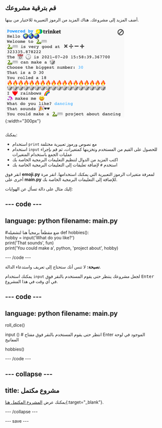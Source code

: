 ## قم بترقية مشروعك

<div style="display: flex; flex-wrap: wrap">
<div style="flex-basis: 200px; flex-grow: 1; margin-right: 15px;">
أضف المزيد إلى مشروعك. هناك المزيد من الرموز التعبيرية للاختيار من بينها.
  </div>
<div>

![مشروع أطول في منطقة الإخراج به مزيد من النص والرموز التعبيرية والمدخلات.](images/upgrade_ideas.png){:width="300px"}

</div>
</div>

يمكنك:
+ استخدام `print` مع نصوص ورموز تعبيرية مختلفة
+ استخدام `input` للحصول على القيم من المستخدم وتخزينها كمتغيرات، ثم قم بإجراء عمليات الجمع باستخدام المتغيرات
+ اكتب المزيد من الدوال لتنظيم التعليمات البرمجية الخاصة بك
+ استخدم `#` لإضافة تعليقات إلى التعليمات البرمجية الخاصة بك

انقر فوق **emoji.py** لمعرفة متغيرات الرموز التعبيرية التي يمكنك استخدامها. انقر مرة أخرى على **main.py** للإضافة إلى التعليمات البرمجية الخاصة بك.

إليك مثال على دالة تسأل عن الهوايات:

--- code ---
---
language: python
filename: main.py
---

#ضع مقطعاً برمجياً هنا لتشغيله
def hobbies():   
  hobby = input('What do you like?')   
  print('That sounds', fun)   
  print('You could make a', python, 'project about', hobby)

--- /code ---

**نصيحة:** لا تنس أنك ستحتاج إلى تعريف واستدعاء الدالة.

يمكنك استخدام `input` لجعل مشروعك ينتظر حتى يقوم المستخدم بالنقر فوق <kbd>Enter</kbd> في أي وقت في هذا المشروع.

--- code ---
---
language: python
filename: main.py
---

roll_dice()

input () # انتظر حتى يقوم المستخدم بالنقر فوق مفتاح Enter الموجود في لوحة المفاتيح

hobbies()

--- /code ---


--- collapse ---
---
title: مشروع مكتمل
---

يمكنك عرض [المشروع المكتمل هنا](https://trinket.io/embed/python/da030a5843){:target="_blank"}.

--- /collapse ---

--- save ---
